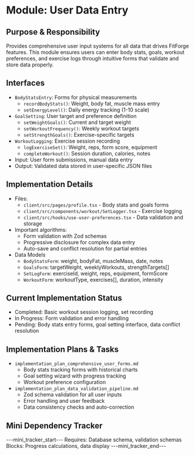 # Module: User Data Entry

## Purpose & Responsibility
Provides comprehensive user input systems for all data that drives FitForge features. This module ensures users can enter body stats, goals, workout preferences, and exercise logs through intuitive forms that validate and store data properly.

## Interfaces
* `BodyStatsEntry`: Forms for physical measurements
  * `recordBodyStats()`: Weight, body fat, muscle mass entry
  * `setEnergyLevel()`: Daily energy tracking (1-10 scale)
* `GoalSetting`: User target and preference definition
  * `setWeightGoals()`: Current and target weight
  * `setWorkoutFrequency()`: Weekly workout targets
  * `setStrengthGoals()`: Exercise-specific targets
* `WorkoutLogging`: Exercise session recording
  * `logExerciseSet()`: Weight, reps, form score, equipment
  * `completeWorkout()`: Session duration, calories, notes
* Input: User form submissions, manual data entry
* Output: Validated data stored in user-specific JSON files

## Implementation Details
* Files: 
  * `client/src/pages/profile.tsx` - Body stats and goals forms
  * `client/src/components/workout/SetLogger.tsx` - Exercise logging
  * `client/src/hooks/use-user-preferences.tsx` - Data validation and storage
* Important algorithms: 
  * Form validation with Zod schemas
  * Progressive disclosure for complex data entry
  * Auto-save and conflict resolution for partial entries
* Data Models
  * `BodyStatsForm`: weight, bodyFat, muscleMass, date, notes
  * `GoalsForm`: targetWeight, weeklyWorkouts, strengthTargets[]
  * `SetLogForm`: exerciseId, weight, reps, equipment, formScore
  * `WorkoutForm`: workoutType, exercises[], duration, intensity

## Current Implementation Status
* Completed: Basic workout session logging, set recording
* In Progress: Form validation and error handling
* Pending: Body stats entry forms, goal setting interface, data conflict resolution

## Implementation Plans & Tasks
* `implementation_plan_comprehensive_user_forms.md`
  * Body stats tracking forms with historical charts
  * Goal setting wizard with progress tracking
  * Workout preference configuration
* `implementation_plan_data_validation_pipeline.md`
  * Zod schema validation for all user inputs
  * Error handling and user feedback
  * Data consistency checks and auto-correction

## Mini Dependency Tracker
---mini_tracker_start---
Requires: Database schema, validation schemas
Blocks: Progress calculations, data display
---mini_tracker_end---